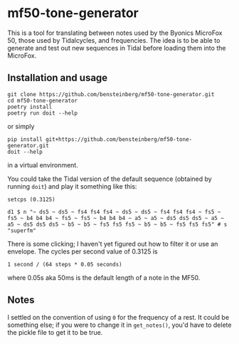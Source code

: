mf50-tone-generator
===================

This is a tool for translating between notes used by the Byonics
MicroFox 50, those used by Tidalcycles, and frequencies. The idea is
to be able to generate and test out new sequences in Tidal before
loading them into the MicroFox.

Installation and usage
----------------------

```
git clone https://github.com/bensteinberg/mf50-tone-generator.git
cd mf50-tone-generator
poetry install
poetry run doit --help
```

or simply

```
pip install git+https://github.com/bensteinberg/mf50-tone-generator.git
doit --help
```

in a virtual environment.

You could take the Tidal version of the default sequence (obtained by
running `doit`) and play it something like this:

```
setcps (0.3125)

d1 $ n "~ ds5 ~ ds5 ~ fs4 fs4 fs4 ~ ds5 ~ ds5 ~ fs4 fs4 fs4 ~ fs5 ~ fs5 ~ b4 b4 b4 ~ fs5 ~ fs5 ~ b4 b4 b4 ~ a5 ~ a5 ~ ds5 ds5 ds5 ~ a5 ~ a5 ~ ds5 ds5 ds5 ~ b5 ~ b5 ~ fs5 fs5 fs5 ~ b5 ~ b5 ~ fs5 fs5 fs5" # s "superfm"
```

There is some clicking; I haven't yet figured out how to filter it or
use an envelope. The cycles per second value of 0.3125 is

```
1 second / (64 steps * 0.05 seconds)
```

where 0.05s aka 50ms is the default length of a note in the MF50.

Notes
-----

I settled on the convention of using `0` for the frequency of a
rest. It could be something else; if you were to change it in
`get_notes()`, you'd have to delete the pickle file to get it to be
true.
